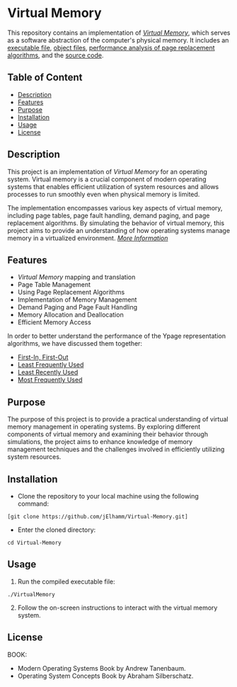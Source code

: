 # Virtual Memory

   This repository contains an implementation of [*Virtual Memory*](https://en.wikipedia.org/wiki/Virtual_memory), which serves as a software abstraction of the computer's physical memory. 
   It includes an [executable file](Executable%20File/Debug), [object files](Object%20File/Compiled%20Codes), [performance analysis of page replacement algorithms](Performance%20of%20Page%20Replacement%20Algorithms), and the [source code](Source%20Code).

## Table of Content

   * [Description](#Description)
   * [Features](#Features)
   * [Purpose](#Purpose)
   * [Installation](#Installation)
   * [Usage](#Usage)
   * [License](#License)

## Description

   This project is an implementation of *Virtual Memory* for an operating system. Virtual memory is a crucial component of modern 
   operating systems that enables efficient utilization of system resources and allows processes to run smoothly even when physical memory is limited.

   The implementation encompasses various key aspects of virtual memory, including page tables, page fault handling, demand paging, 
   and page replacement algorithms. By simulating the behavior of virtual memory, this project aims to provide an understanding of 
   how operating systems manage memory in a virtualized environment.
   [*More Information*](https://www.geeksforgeeks.org/virtual-memory-in-operating-system/)

## Features

   * *Virtual Memory* mapping and translation
   * Page Table Management
   * Using Page Replacement Algorithms
   * Implementation of Memory Management
   * Demand Paging and Page Fault Handling
   * Memory Allocation and Deallocation
   * Efficient Memory Access


   In order to better understand the performance of the Ypage representation algorithms, we have discussed them together:
   * [First-In, First-Out](Performance%20of%20Page%20Replacement%20Algorithms/First-In%2C%20First-Out)
   * [Least Frequently Used](Performance%20of%20Page%20Replacement%20Algorithms/Least%20Frequently%20Used)
   * [Least Recently Used](Performance%20of%20Page%20Replacement%20Algorithms/Least%20Recently%20Used)
   * [Most Frequently Used](Performance%20of%20Page%20Replacement%20Algorithms/sMost%20Frequently%20Used)

## Purpose

   The purpose of this project is to provide a practical understanding of virtual memory management in operating systems. 
   By exploring different components of virtual memory and examining their behavior through simulations, the project aims 
   to enhance knowledge of memory management techniques and the challenges involved in efficiently utilizing system resources.

## Installation
        
   * Clone the repository to your local machine using the following command:

    [git clone https://github.com/jElhamm/Virtual-Memory.git]

   * Enter the cloned directory:

    cd Virtual-Memory

## Usage

   1. Run the compiled executable file:

    ./VirtualMemory

   2. Follow the on-screen instructions to interact with the virtual memory system.


## License

   BOOK: 
   * Modern Operating Systems Book by Andrew Tanenbaum.
   * Operating System Concepts Book by Abraham Silberschatz.